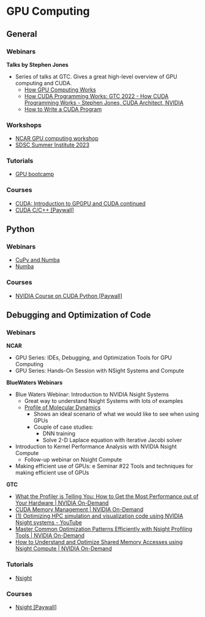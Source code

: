 # GPU Computing

## General

### Webinars

**Talks by Stephen Jones**  
- Series of talks at GTC. Gives a great high-level overview of GPU computing and CUDA.
  - [How GPU Computing Works](https://www.nvidia.com/en-us/on-demand/session/gtcspring21-s31151/)
  - [How CUDA Programming Works: GTC 2022 - How CUDA Programming Works - Stephen Jones, CUDA Architect, NVIDIA](#)
  - [How to Write a CUDA Program](https://www.nvidia.com/en-us/on-demand/session/gtcspring23-s51210/)

### Workshops
- [NCAR GPU computing workshop](https://www2.cisl.ucar.edu/what-we-do/training-library/gpu-computing-workshops)
- [SDSC Summer Institute 2023](https://github.com/sdsc/sdsc-summer-institute-2023)

### Tutorials
- [GPU bootcamp](https://github.com/openhackathons-org/gpubootcamp/tree/master/archived/hpc/nways)

### Courses
- [CUDA: Introduction to GPGPU and CUDA continued](#)
- [CUDA C/C++ [Paywall]](https://courses.nvidia.com/courses/course-v1:DLI+C-AC-01+V1/)

## Python

### Webinars
- [CuPy and Numba](https://www.nvidia.com/en-us/on-demand/session/gtcfall21-a31149/?playlistId=playList-c9450de5-2ffd-4ea9-8a1b-24aeeaf49d4e)
- [Numba](https://www.nvidia.com/en-us/on-demand/session/gtcspring22-s41056/)

### Courses
- [NVIDIA Course on CUDA Python [Paywall]](https://courses.nvidia.com/courses/course-v1:DLI+C-AC-02+V1/)

## Debugging and Optimization of Code

### Webinars

**NCAR**  
- GPU Series: IDEs, Debugging, and Optimization Tools for GPU Computing
- GPU Series: Hands-On Session with NSight Systems and Compute

**BlueWaters Webinars**  
- Blue Waters Webinar: Introduction to NVIDIA Nsight Systems
  - Great way to understand Nsight Systems with lots of examples
  - [Profile of Molecular Dynamics](https://youtu.be/WA8C48FJi3c?t=1003)
    - Shows an ideal scenario of what we would like to see when using GPUs
    - Couple of case studies:
      - DNN training
      - Solve 2-D Laplace equation with iterative Jacobi solver
- Introduction to Kernel Performance Analysis with NVIDIA Nsight Compute
  - Follow-up webinar on Nsight Compute
- Making efficient use of GPUs: e Seminar #22 Tools and techniques for making efficient use of GPUs

**GTC**  
- [What the Profiler is Telling You: How to Get the Most Performance out of Your Hardware | NVIDIA On-Demand](#)
- [CUDA Memory Management | NVIDIA On-Demand](#)
- [(1) Optimizing HPC simulation and visualization code using NVIDIA Nsight systems - YouTube](#)
- [Master Common Optimization Patterns Efficiently with Nsight Profiling Tools | NVIDIA On-Demand](#)
- [How to Understand and Optimize Shared Memory Accesses using Nsight Compute | NVIDIA On-Demand](#)

### Tutorials
- [Nsight](https://github.com/NVIDIA/nsight-training)

### Courses
- [Nsight [Paywall]](https://courses.nvidia.com/courses/course-v1:DLI+S-AC-03+V1/)
